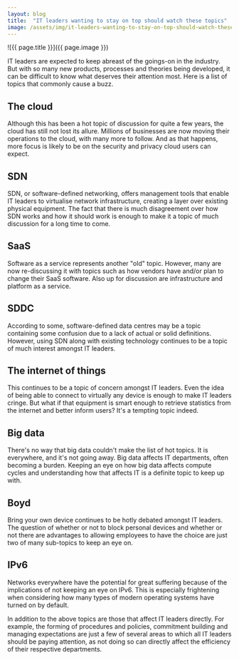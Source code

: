 ```yaml
---
layout: blog
title:  "IT leaders wanting to stay on top should watch these topics"
image: /assets/img/it-leaders-wanting-to-stay-on-top-should-watch-these-topics.jpg
---
```


![{{ page.title }}]({{ page.image }})

IT leaders are expected to keep abreast of the goings-on in the industry. But with so many new products, processes and theories being developed, it can be difficult to know what deserves their attention most. Here is a list of topics that commonly cause a buzz.

## The cloud
Although this has been a hot topic of discussion for quite a few years, the cloud has still not lost its allure. Millions of businesses are now moving their operations to the cloud, with many more to follow. And as that happens, more focus is likely to be on the security and privacy cloud users can expect.

## SDN
SDN, or software-defined networking, offers management tools that enable IT leaders to virtualise network infrastructure, creating a layer over existing physical equipment. The fact that there is much disagreement over how SDN works and how it should work is enough to make it a topic of much discussion for a long time to come.

## SaaS
Software as a service represents another "old" topic. However, many are now re-discussing it with topics such as how vendors have and/or plan to change their SaaS software. Also up for discussion are infrastructure and platform as a service.

## SDDC
According to some, software-defined data centres may be a topic containing some confusion due to a lack of actual or solid definitions. However, using SDN along with existing technology continues to be a topic of much interest amongst IT leaders.

## The internet of things
This continues to be a topic of concern amongst IT leaders. Even the idea of being able to connect to virtually any device is enough to make IT leaders cringe. But what if that equipment is smart enough to retrieve statistics from the internet and better inform users? It's a tempting topic indeed.

## Big data
There's no way that big data couldn't make the list of hot topics. It is everywhere, and it's not going away. Big data affects IT departments, often becoming a burden. Keeping an eye on how big data affects compute cycles and understanding how that affects IT is a definite topic to keep up with.

## Boyd
Bring your own device continues to be hotly debated amongst IT leaders. The question of whether or not to block personal devices and whether or not there are advantages to allowing employees to have the choice are just two of many sub-topics to keep an eye on.

## IPv6
Networks everywhere have the potential for great suffering because of the implications of not keeping an eye on IPv6. This is especially frightening when considering how many types of modern operating systems have turned on by default.

In addition to the above topics are those that affect IT leaders directly. For example, the forming of procedures and policies, commitment building and managing expectations are just a few of several areas to which all IT leaders should be paying attention, as not doing so can directly affect the efficiency of their respective departments.
